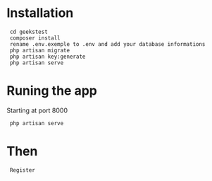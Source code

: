 # Installation

```
 cd geekstest
 composer install 
 rename .env.exemple to .env and add your database informations
 php artisan migrate
 php artisan key:generate
 php artisan serve
```
# Runing the app
Starting at port 8000
```
 php artisan serve
```

# Then
```
 Register
```

